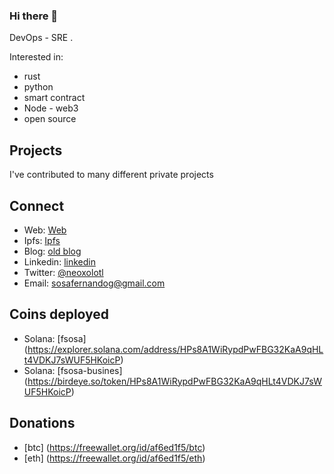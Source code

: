 ### Hi there 👋

DevOps - SRE .

<!--
**neoxolotl/neoxolotl** is a ✨ _special_ ✨ repository because its `README.md` (this file) appears on your GitHub profile.

Here are some ideas to get you started:

- 🔭 I’m currently working on ...
- 🌱 I’m currently learning ...
- 👯 I’m looking to collaborate on ...
- 🤔 I’m looking for help with ...
- 💬 Ask me about ...
- 📫 How to reach me: ...
- 😄 Pronouns: ...
- ⚡ Fun fact: ...
-->


Interested in:

- rust
- python
- smart contract 
- Node - web3 
- open source
 

## Projects

I've contributed to many different private projects 

## Connect

- Web: [Web](https://sosafernando.on.fleek.co/)
- Ipfs: [Ipfs](https://ipfs.fleek.co/ipfs/QmciAUWAQZu71rMeAsMJw7jq1p4hork4fmL5j8Qn7ovP5c/)
- Blog: [old blog](https://fernandososa.blogspot.com/) 
- Linkedin: [linkedin](https://www.linkedin.com/in/fernando-gabriel-sosa-439520a/)
- Twitter: [@neoxolotl](https://twitter.com/neoxolotl)
- Email: sosafernandog@gmail.com


## Coins deployed 
- Solana: [fsosa] (https://explorer.solana.com/address/HPs8A1WiRypdPwFBG32KaA9qHLt4VDKJ7sWUF5HKoicP)
- Solana: [fsosa-busines] (https://birdeye.so/token/HPs8A1WiRypdPwFBG32KaA9qHLt4VDKJ7sWUF5HKoicP)

## Donations


- [btc] (https://freewallet.org/id/af6ed1f5/btc)
- [eth] (https://freewallet.org/id/af6ed1f5/eth)


